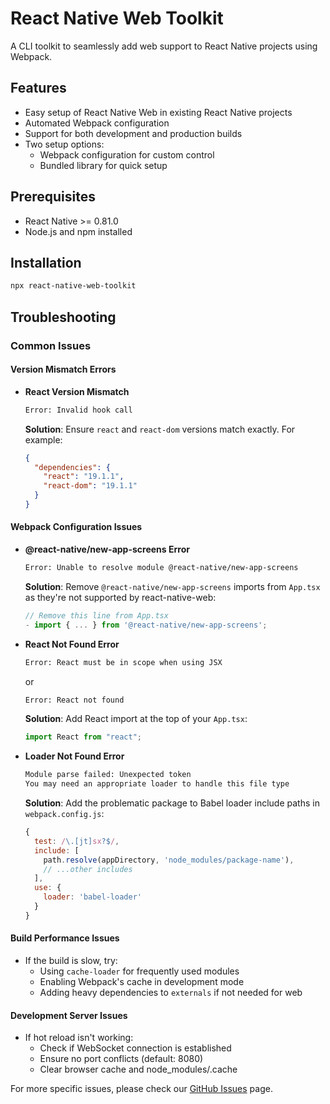 # React Native Web Toolkit

A CLI toolkit to seamlessly add web support to React Native projects using Webpack.

## Features

- Easy setup of React Native Web in existing React Native projects
- Automated Webpack configuration
- Support for both development and production builds
- Two setup options:
  - Webpack configuration for custom control
  - Bundled library for quick setup

## Prerequisites

- React Native >= 0.81.0
- Node.js and npm installed

## Installation

```bash
npx react-native-web-toolkit
```

## Troubleshooting

### Common Issues

#### Version Mismatch Errors

- **React Version Mismatch**
  ```bash
  Error: Invalid hook call
  ```
  **Solution**: Ensure `react` and `react-dom` versions match exactly. For example:
  ```json
  {
    "dependencies": {
      "react": "19.1.1",
      "react-dom": "19.1.1"
    }
  }
  ```

#### Webpack Configuration Issues

- **@react-native/new-app-screens Error**

  ```bash
  Error: Unable to resolve module @react-native/new-app-screens
  ```

  **Solution**: Remove `@react-native/new-app-screens` imports from `App.tsx` as they're not supported by react-native-web:

  ```typescript
  // Remove this line from App.tsx
  - import { ... } from '@react-native/new-app-screens';
  ```

- **React Not Found Error**

  ```bash
  Error: React must be in scope when using JSX
  ```

  or

  ```bash
  Error: React not found
  ```

  **Solution**: Add React import at the top of your `App.tsx`:

  ```typescript
  import React from "react";
  ```

- **Loader Not Found Error**
  ```bash
  Module parse failed: Unexpected token
  You may need an appropriate loader to handle this file type
  ```
  **Solution**: Add the problematic package to Babel loader include paths in `webpack.config.js`:
  ```javascript
  {
    test: /\.[jt]sx?$/,
    include: [
      path.resolve(appDirectory, 'node_modules/package-name'),
      // ...other includes
    ],
    use: {
      loader: 'babel-loader'
    }
  }
  ```

#### Build Performance Issues

- If the build is slow, try:
  - Using `cache-loader` for frequently used modules
  - Enabling Webpack's cache in development mode
  - Adding heavy dependencies to `externals` if not needed for web

#### Development Server Issues

- If hot reload isn't working:
  - Check if WebSocket connection is established
  - Ensure no port conflicts (default: 8080)
  - Clear browser cache and node_modules/.cache

For more specific issues, please check our [GitHub Issues](https://github.com/sehgalrishabh/react-native-web-toolkit/issues) page.
